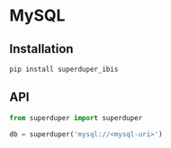 # MySQL

## Installation

```bash
pip install superduper_ibis
```

## API

```python
from superduper import superduper

db = superduper('mysql://<mysql-uri>')
```